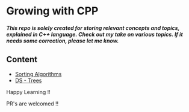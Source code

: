 # Growing with CPP

#### ***This repo is solely created for storing relevant concepts and topics, explained in C++ language. Check out my take on various topics. If it needs some correction, please let me know.***

## Content
- [Sorting Algorithms](./sorting_algorithms)
- [DS - Trees](./trees)

Happy Learning !!

PR's are welcomed !!

